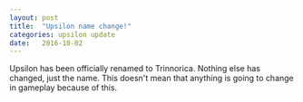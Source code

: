 ```yaml
---
layout: post
title:  "Upsilon name change!"
categories: upsilon update
date:   2016-10-02
---
```

Upsilon has been officially renamed to Trinnorica. Nothing else has changed, just the name. This doesn't mean that anything is going to change in gameplay because of this.